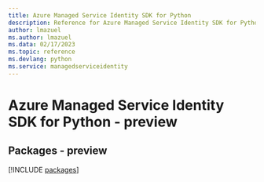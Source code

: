 ```yaml
---
title: Azure Managed Service Identity SDK for Python
description: Reference for Azure Managed Service Identity SDK for Python
author: lmazuel
ms.author: lmazuel
ms.data: 02/17/2023
ms.topic: reference
ms.devlang: python
ms.service: managedserviceidentity
---
```

# Azure Managed Service Identity SDK for Python - preview
## Packages - preview
[!INCLUDE [packages](managed-service-identity-index.md)]